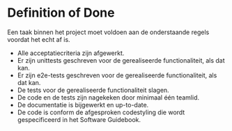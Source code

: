 # Definition of Done

Een taak binnen het project moet voldoen aan de onderstaande regels voordat het echt af is.

- Alle acceptatiecriteria zijn afgewerkt.
- Er zijn unittests geschreven voor de gerealiseerde functionaliteit, als dat kan.
- Er zijn e2e-tests geschreven voor de gerealiseerde functionaliteit, als dat kan.
- De tests voor de gerealiseerde functionaliteit slagen.
- De code en de tests zijn nagekeken door minimaal één teamlid.
- De documentatie is bijgewerkt en up-to-date.
- De code is conform de afgesproken codestyling die wordt gespecificeerd in het Software Guidebook.
